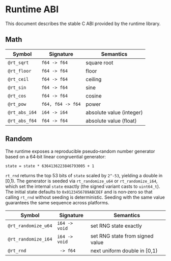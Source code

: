 # Runtime ABI

This document describes the stable C ABI provided by the runtime library.

## Math

| Symbol | Signature | Semantics |
|--------|-----------|-----------|
| `@rt_sqrt` | `f64 -> f64` | square root |
| `@rt_floor` | `f64 -> f64` | floor |
| `@rt_ceil` | `f64 -> f64` | ceiling |
| `@rt_sin` | `f64 -> f64` | sine |
| `@rt_cos` | `f64 -> f64` | cosine |
| `@rt_pow` | `f64, f64 -> f64` | power |
| `@rt_abs_i64` | `i64 -> i64` | absolute value (integer) |
| `@rt_abs_f64` | `f64 -> f64` | absolute value (float) |

## Random

The runtime exposes a reproducible pseudo‑random number generator based on a
64‑bit linear congruential generator:

```
state = state * 6364136223846793005 + 1
```

`rt_rnd` returns the top 53 bits of `state` scaled by `2^-53`, yielding a
double in \[0,1). The generator is seeded via `rt_randomize_u64` or
`rt_randomize_i64`, which set the internal `state` exactly (the signed variant
casts to `uint64_t`). The initial state defaults to `0x0123456789ABCDEF` and is
non‑zero so that calling `rt_rnd` without seeding is deterministic. Seeding with
the same value guarantees the same sequence across platforms.

| Symbol | Signature | Semantics |
|--------|-----------|-----------|
| `@rt_randomize_u64` | `i64 -> void` | set RNG state exactly |
| `@rt_randomize_i64` | `i64 -> void` | set RNG state from signed value |
| `@rt_rnd` | ` -> f64` | next uniform double in \[0,1) |
